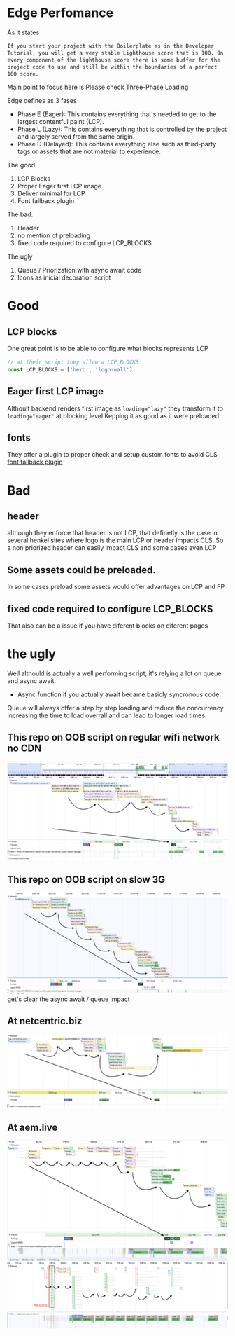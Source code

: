 # Edge Perfomance

As it states

```
If you start your project with the Boilerplate as in the Developer Tutorial, you will get a very stable Lighthouse score that is 100. On every component of the lighthouse score there is some buffer for the project code to use and still be within the boundaries of a perfect 100 score.
```

Main point to focus here is
Please check
[Three-Phase Loading](https://www.aem.live/developer/keeping-it-100#three-phase-loading-e-l-d)

Edge defines as 3 fases

- Phase E (Eager): This contains everything that's needed to get to the largest contentful paint (LCP).
- Phase L (Lazy): This contains everything that is controlled by the project and largely served from the same origin.
- Phase D (Delayed): This contains everything else such as third-party tags or assets that are not material to experience.

The good:

1. LCP Blocks
2. Proper Eager first LCP image.
3. Deliver minimal for LCP
4. Font fallback plugin

The bad:

1. Header
2. no mention of preloading
3. fixed code required to configure LCP_BLOCKS

The ugly

1. Queue / Priorization with async await code
2. Icons as inicial decoration script

# Good

## LCP blocks

One great point is to be able to configure what blocks represents LCP

```javascript
// at their script they allow a LCP_BLOCKS
const LCP_BLOCKS = ['hero', 'logo-wall'];
```

## Eager first LCP image

Althoult backend renders first image as `loading="lazy"` they transform it to `loading="eager"` at blocking level
Kepping it as good as it were preloaded.

## fonts

They offer a plugin to proper check and setup custom fonts to avoid CLS [font fallback plugin](https://www.aem.live/developer/font-fallback)

# Bad

## header

although they enforce that header is not LCP, that definetly is the case in several henkel sites where logo is the main LCP or header impacts CLS. So a non priorized header can easily impact CLS and some cases even LCP

## Some assets could be preloaded.

In some cases preload some assets would offer advantages on LCP and FP

## fixed code required to configure LCP_BLOCKS

That also can be a issue if you have diferent blocks on diferent pages

# the ugly

Well althould is actually a well performing script, it's relying a lot on queue and async await.

- Async function if you actually await became basicly syncronous code.

Queue will always offer a step by step loading and reduce the concurrency increasing the time to load overrall and can lead to longer load times.

## This repo on OOB script on regular wifi network no CDN

![OOB script on regular wifi network no CDN](../assets/franklin-regular-network.png)

## This repo on OOB script on slow 3G

![OOB script on regular wifi network no CDN](../assets/franklin-slow3g-network.png)
get's clear the async await / queue impact

## At netcentric.biz

![Netcentric.biz](../assets/netcentricbiz.png)

## At aem.live

![Netcentric.biz](../assets/aemlive1.png)
![Netcentric.biz](../assets/aemlive2.png)
